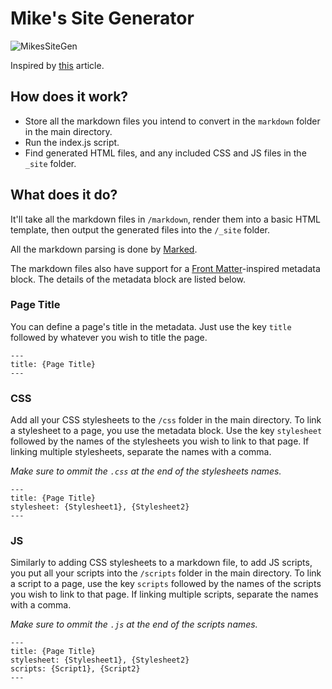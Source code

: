 # Mike's Site Generator

![MikesSiteGen](https://github.com/MichaelOdermatt/MikesSiteGenerator/assets/43145047/84174ad0-a701-479e-9977-496605da2367)

 
Inspired by [this](https://arne.me/articles/write-your-own-ssg) article.

## How does it work?

- Store all the markdown files you intend to convert in the `markdown` folder in the main directory.
- Run the index.js script.
- Find generated HTML files, and any included CSS and JS files in the `_site` folder.

## What does it do?

It'll take all the markdown files in `/markdown`, render them into a basic HTML template, then output the generated files into the `/_site` folder.

All the markdown parsing is done by [Marked](https://github.com/markedjs/marked).

The markdown files also have support for a [Front Matter](https://jekyllrb.com/docs/front-matter/)-inspired metadata block. The details of the metadata block are listed below.

### Page Title
You can define a page's title in the metadata. Just use the key `title` followed by whatever you wish to title the page.
```
---
title: {Page Title}
---
```

### CSS
Add all your CSS stylesheets to the `/css` folder in the main directory. To link a stylesheet to a page, you use the metadata block. Use the key `stylesheet` followed by the names of the stylesheets you wish to link to that page. If linking multiple stylesheets, separate the names with a comma.

_Make sure to ommit the `.css` at the end of the stylesheets names._
```
---
title: {Page Title}
stylesheet: {Stylesheet1}, {Stylesheet2}
---
```

### JS
Similarly to adding CSS stylesheets to a markdown file, to add JS scripts, you put all your scripts into the `/scripts` folder in the main directory. To link a script to a page, use the key `scripts` followed by the names of the scripts you wish to link to that page. If linking multiple scripts, separate the names with a comma.

_Make sure to ommit the `.js` at the end of the scripts names._
```
---
title: {Page Title}
stylesheet: {Stylesheet1}, {Stylesheet2}
scripts: {Script1}, {Script2}
---
```

